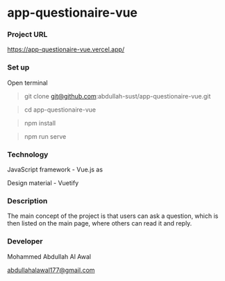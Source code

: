 # app-questionaire-vue

### Project URL

https://app-questionaire-vue.vercel.app/

### Set up

Open terminal

> git clone git@github.com:abdullah-sust/app-questionaire-vue.git

> cd app-questionaire-vue

> npm install

> npm run serve


### Technology 

JavaScript framework - Vue.js as 

Design material - Vuetify

### Description

The main concept of the project is that users can ask a question, which is then listed on the main page, where others can read it and reply.

### Developer

Mohammed Abdullah Al Awal

abdullahalawal177@gmail.com
